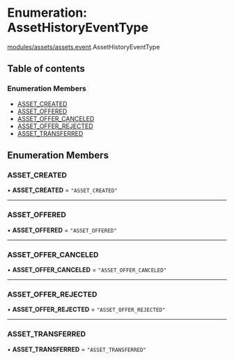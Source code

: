 # Enumeration: AssetHistoryEventType

[modules/assets/assets.event](../modules/modules_assets_assets_event.md).AssetHistoryEventType

## Table of contents

### Enumeration Members

- [ASSET\_CREATED](modules_assets_assets_event.AssetHistoryEventType.md#asset_created)
- [ASSET\_OFFERED](modules_assets_assets_event.AssetHistoryEventType.md#asset_offered)
- [ASSET\_OFFER\_CANCELED](modules_assets_assets_event.AssetHistoryEventType.md#asset_offer_canceled)
- [ASSET\_OFFER\_REJECTED](modules_assets_assets_event.AssetHistoryEventType.md#asset_offer_rejected)
- [ASSET\_TRANSFERRED](modules_assets_assets_event.AssetHistoryEventType.md#asset_transferred)

## Enumeration Members

### ASSET\_CREATED

• **ASSET\_CREATED** = ``"ASSET_CREATED"``

___

### ASSET\_OFFERED

• **ASSET\_OFFERED** = ``"ASSET_OFFERED"``

___

### ASSET\_OFFER\_CANCELED

• **ASSET\_OFFER\_CANCELED** = ``"ASSET_OFFER_CANCELED"``

___

### ASSET\_OFFER\_REJECTED

• **ASSET\_OFFER\_REJECTED** = ``"ASSET_OFFER_REJECTED"``

___

### ASSET\_TRANSFERRED

• **ASSET\_TRANSFERRED** = ``"ASSET_TRANSFERRED"``
